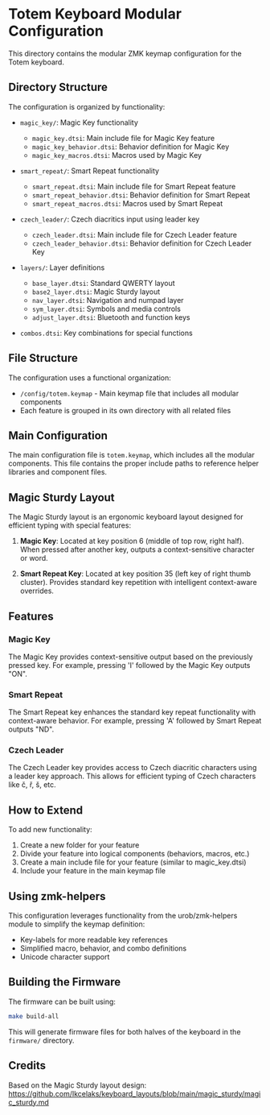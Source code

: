 # Totem Keyboard Modular Configuration

This directory contains the modular ZMK keymap configuration for the Totem keyboard.

## Directory Structure

The configuration is organized by functionality:

- `magic_key/`: Magic Key functionality
  - `magic_key.dtsi`: Main include file for Magic Key feature
  - `magic_key_behavior.dtsi`: Behavior definition for Magic Key
  - `magic_key_macros.dtsi`: Macros used by Magic Key

- `smart_repeat/`: Smart Repeat functionality
  - `smart_repeat.dtsi`: Main include file for Smart Repeat feature
  - `smart_repeat_behavior.dtsi`: Behavior definition for Smart Repeat
  - `smart_repeat_macros.dtsi`: Macros used by Smart Repeat

- `czech_leader/`: Czech diacritics input using leader key
  - `czech_leader.dtsi`: Main include file for Czech Leader feature
  - `czech_leader_behavior.dtsi`: Behavior definition for Czech Leader Key

- `layers/`: Layer definitions
  - `base_layer.dtsi`: Standard QWERTY layout
  - `base2_layer.dtsi`: Magic Sturdy layout
  - `nav_layer.dtsi`: Navigation and numpad layer
  - `sym_layer.dtsi`: Symbols and media controls
  - `adjust_layer.dtsi`: Bluetooth and function keys

- `combos.dtsi`: Key combinations for special functions

## File Structure

The configuration uses a functional organization:

- `/config/totem.keymap` - Main keymap file that includes all modular components
- Each feature is grouped in its own directory with all related files

## Main Configuration

The main configuration file is `totem.keymap`, which includes all the modular components. This file contains the proper include paths to reference helper libraries and component files.

## Magic Sturdy Layout

The Magic Sturdy layout is an ergonomic keyboard layout designed for efficient typing with special features:

1. **Magic Key**: Located at key position 6 (middle of top row, right half). When pressed after another key, outputs a context-sensitive character or word.

2. **Smart Repeat Key**: Located at key position 35 (left key of right thumb cluster). Provides standard key repetition with intelligent context-aware overrides.

## Features

### Magic Key
The Magic Key provides context-sensitive output based on the previously pressed key. For example, pressing 'I' followed by the Magic Key outputs "ON".

### Smart Repeat
The Smart Repeat key enhances the standard key repeat functionality with context-aware behavior. For example, pressing 'A' followed by Smart Repeat outputs "ND".

### Czech Leader
The Czech Leader key provides access to Czech diacritic characters using a leader key approach. This allows for efficient typing of Czech characters like č, ř, š, etc.

## How to Extend

To add new functionality:

1. Create a new folder for your feature
2. Divide your feature into logical components (behaviors, macros, etc.)
3. Create a main include file for your feature (similar to magic_key.dtsi)
4. Include your feature in the main keymap file

## Using zmk-helpers

This configuration leverages functionality from the urob/zmk-helpers module to simplify the keymap definition:

- Key-labels for more readable key references
- Simplified macro, behavior, and combo definitions
- Unicode character support

## Building the Firmware

The firmware can be built using:

```bash
make build-all
```

This will generate firmware files for both halves of the keyboard in the `firmware/` directory.

## Credits

Based on the Magic Sturdy layout design: https://github.com/Ikcelaks/keyboard_layouts/blob/main/magic_sturdy/magic_sturdy.md 